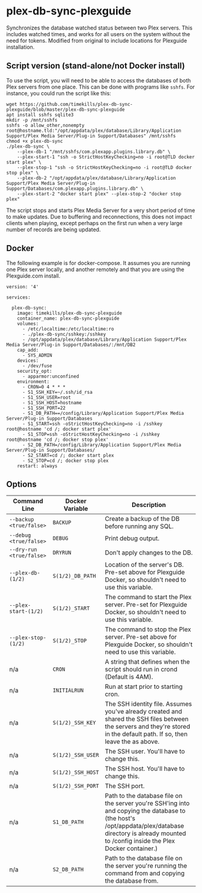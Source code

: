 # plex-db-sync-plexguide
Synchronizes the database watched status between two Plex servers. This includes watched times, and works for all users on the system without the need for tokens. Modified from original to include locations for Plexguide installation.

## Script version (stand-alone/not Docker install)
To use the script, you will need to be able to access the databases of both Plex servers from one place. This can be done with programs like `sshfs`. For instance, you could run the script like this:
```
wget https://github.com/timekills/plex-db-sync-plexguide/blob/master/plex-db-sync-plexguide 
apt install sshfs sqlite3
mkdir -p /mnt/sshfs
sshfs -o allow_other,nonempty root@hostname.tld:"/opt/appdata/plex/database/Library/Application Support/Plex Media Server/Plug-in Support/Databases" /mnt/sshfs
chmod +x plex-db-sync
./plex-db-sync \
	--plex-db-1 "/mnt/sshfs/com.plexapp.plugins.library.db" \
	--plex-start-1 "ssh -o StrictHostKeyChecking=no -i root@TLD docker start plex" \
	--plex-stop-1 "ssh -o StrictHostKeyChecking=no -i root@TLD docker stop plex" \
	--plex-db-2 "/opt/appdata/plex/database/Library/Application Support/Plex Media Server/Plug-in Support/Databases/com.plexapp.plugins.library.db" \
	--plex-start-2 "docker start plex" --plex-stop-2 "docker stop plex"
```
The script stops and starts Plex Media Server for a very short period of time to make updates. Due to buffering and reconnections, this does not impact clients when playing, except perhaps on the first run when a very large number of records are being updated.

## Docker
The following example is for docker-compose. It assumes you are running one Plex server locally, and another remotely and that you are using the Plexguide.com install.
```
version: '4'

services:

  plex-db-sync:
    image: timekills/plex-db-sync-plexguide
    container_name: plex-db-sync-plexguide
    volumes:
      - /etc/localtime:/etc/localtime:ro
      - ./plex-db-sync/sshkey:/sshkey
      - /opt/appdata/plex/database/Library/Application Support/Plex Media Server/Plug-in Support/Databases/:/mnt/DB2
    cap_add:
      - SYS_ADMIN
    devices:
      - /dev/fuse
    security_opt:
      - apparmor:unconfined
    environment:
      - CRON=0 4 * * *
      - S1_SSH_KEY=~/.ssh/id_rsa
      - S1_SSH_USER=root
      - S1_SSH_HOST=hostname
      - S1_SSH_PORT=22
      - S1_DB_PATH==/config/Library/Application Support/Plex Media Server/Plug-in Support/Databases
      - S1_START=ssh -oStrictHostKeyChecking=no -i /sshkey root@hostname 'cd /; docker start plex'
      - S1_STOP=ssh -oStrictHostKeyChecking=no -i /sshkey root@hostname 'cd /; docker stop plex'
      - S2_DB_PATH=/config/Library/Application Support/Plex Media Server/Plug-in Support/Databases/
      - S2_START=cd /; docker start plex
      - S2_STOP=cd /; docker stop plex
    restart: always
```

## Options

Command Line | Docker Variable | Description 
------------ | --------------- | -----------
`--backup <true/false>` | `BACKUP` | Create a backup of the DB before running any SQL.
`--debug <true/false>` | `DEBUG` | Print debug output.
`--dry-run <true/false>` | `DRYRUN` | Don't apply changes to the DB.
`--plex-db-(1/2)` | `S(1/2)_DB_PATH` | Location of the server's DB. Pre-set above for Plexguide Docker, so shouldn't need to use this variable.
`--plex-start-(1/2)` | `S(1/2)_START` | The command to start the Plex server. Pre-set for Plexguide Docker, so shouldn't need to use this variable.
`--plex-stop-(1/2)` | `S(1/2)_STOP` | The command to stop the Plex server. Pre-set above for Plexguide Docker, so shouldn't need to use this variable.
n/a | `CRON` | A string that defines when the script should run in crond (Default is 4AM).
n/a | `INITIALRUN` | Run at start prior to starting cron.
n/a | `S(1/2)_SSH_KEY` | The SSH identity file. Assumes you've already created and shared the SSH files between the servers and they're stored in the default path. If so, then leave the as above.
n/a | `S(1/2)_SSH_USER` | The SSH user. You'll have to change this.
n/a | `S(1/2)_SSH_HOST` | The SSH host. You'll have to change this.
n/a | `S(1/2)_SSH_PORT` | The SSH port.
n/a | `S1_DB_PATH` | Path to the database file on the server you're SSH'ing into and copying the database to (the host's /opt/appdata/plex/database directory is already mounted to /config inside the Plex Docker container.)
n/a | `S2_DB_PATH` | Path to the database file on the server you're running the command from and copying the database from.
